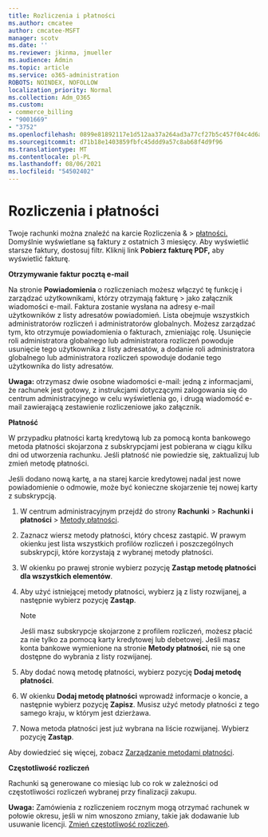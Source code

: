 ```yaml
---
title: Rozliczenia i płatności
ms.author: cmcatee
author: cmcatee-MSFT
manager: scotv
ms.date: ''
ms.reviewer: jkinma, jmueller
ms.audience: Admin
ms.topic: article
ms.service: o365-administration
ROBOTS: NOINDEX, NOFOLLOW
localization_priority: Normal
ms.collection: Adm_O365
ms.custom:
- commerce_billing
- "9001669"
- "3752"
ms.openlocfilehash: 0899e81892117e1d512aa37a264ad3a77cf27b5c457f04c4d6a8d56753300543
ms.sourcegitcommit: d71b18e1403859fbfc45ddd9a57c8ab68f4d9f96
ms.translationtype: MT
ms.contentlocale: pl-PL
ms.lasthandoff: 08/06/2021
ms.locfileid: "54502402"
---
```

# <a name="billing-and-payment"></a>Rozliczenia i płatności

Twoje rachunki można znaleźć na karcie Rozliczenia &  >  [płatności.](https://go.microsoft.com/fwlink/p/?linkid=848039)  Domyślnie wyświetlane są faktury z ostatnich 3 miesięcy.  Aby wyświetlić starsze faktury, dostosuj filtr.  Kliknij link **Pobierz fakturę PDF,** aby wyświetlić fakturę.

**Otrzymywanie faktur pocztą e-mail**

Na stronie **Powiadomienia** o rozliczeniach możesz włączyć tę funkcję i zarządzać użytkownikami, którzy otrzymają fakturę  >  [](https://go.microsoft.com/fwlink/p/?linkid=853212) jako załącznik wiadomości e-mail.  Faktura zostanie wysłana na adresy e-mail użytkowników z listy adresatów powiadomień. Lista obejmuje wszystkich administratorów rozliczeń i administratorów globalnych.  Możesz zarządzać tym, kto otrzymuje powiadomienia o fakturach, zmieniając rolę.  Usunięcie roli administratora globalnego lub administratora rozliczeń powoduje usunięcie tego użytkownika z listy adresatów, a dodanie roli administratora globalnego lub administratora rozliczeń spowoduje dodanie tego użytkownika do listy adresatów.

**Uwaga:** otrzymasz dwie osobne wiadomości e-mail: jedną z informacjami, że rachunek jest gotowy, z instrukcjami dotyczącymi zalogowania się do centrum administracyjnego w celu wyświetlenia go, i drugą wiadomość e-mail zawierającą zestawienie rozliczeniowe jako załącznik.

**Płatność**

W przypadku płatności kartą kredytową lub za pomocą konta bankowego metoda płatności skojarzona z subskrypcjami jest pobierana w ciągu kilku dni od utworzenia rachunku. Jeśli płatność nie powiedzie się, zaktualizuj lub zmień metodę płatności.

Jeśli dodano nową kartę, a na starej karcie kredytowej nadal jest nowe powiadomienie o odmowie, może być konieczne skojarzenie tej nowej karty z subskrypcją.

1. W centrum administracyjnym przejdź do strony **Rachunki** > **Rachunki i płatności** > [Metody płatności](https://go.microsoft.com/fwlink/p/?linkid=2018806).

2. Zaznacz wiersz metody płatności, który chcesz zastąpić. W prawym okienku jest lista wszystkich profilów rozliczeń i poszczególnych subskrypcji, które korzystają z wybranej metody płatności.

3. W okienku po prawej stronie wybierz pozycję **Zastąp metodę płatności dla wszystkich elementów**.

4. Aby użyć istniejącej metody płatności, wybierz ją z listy rozwijanej, a następnie wybierz pozycję **Zastąp**.

    > [!NOTE]
    > Jeśli masz subskrypcje skojarzone z profilem rozliczeń, możesz płacić za nie tylko za pomocą karty kredytowej lub debetowej. Jeśli masz konta bankowe wymienione na stronie **Metody płatności**, nie są one dostępne do wybrania z listy rozwijanej.

5. Aby dodać nową metodę płatności, wybierz pozycję **Dodaj metodę płatności**.

6. W okienku **Dodaj metodę płatności** wprowadź informacje o koncie, a następnie wybierz pozycję **Zapisz**. Musisz użyć metody płatności z tego samego kraju, w którym jest dzierżawa.

7. Nowa metoda płatności jest już wybrana na liście rozwijanej. Wybierz pozycję **Zastąp**.

Aby dowiedzieć się więcej, zobacz [Zarządzanie metodami płatności](/microsoft-365/commerce/billing-and-payments/manage-payment-methods).

**Częstotliwość rozliczeń**

Rachunki są generowane co miesiąc lub co rok w zależności od częstotliwości rozliczeń wybranej przy finalizacji zakupu.  

**Uwaga:** Zamówienia z rozliczeniem rocznym mogą otrzymać rachunek w połowie okresu, jeśli w nim wnoszono zmiany, takie jak dodawanie lub usuwanie licencji. [Zmień częstotliwość rozliczeń](/microsoft-365/commerce/billing-and-payments/change-payment-frequency).
